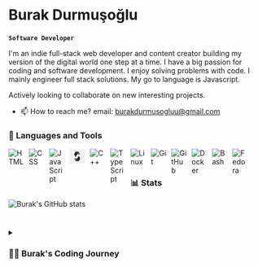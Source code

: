 # Burak Durmuşoğlu

**`Software Developer`**

I'm an indie full-stack web developer and content creator building my version of the digital world one step at a time. I have a big passion for coding and software development. I enjoy solving problems with code. I mainly engineer full stack solutions. My go to language is Javascript.

Actively looking to collaborate on new interesting projects.

- 📫 How to reach me? email: burakdurmusogluu@gmail.com

### 🧰 Languages and Tools

<img align="left" alt="HTML" title="HTML" width="30px" style="padding-right:10px;" src="https://cdn.jsdelivr.net/gh/devicons/devicon/icons/html5/html5-plain.svg" />
<img align="left" alt="CSS" title="CSS" width="30px" style="padding-right:10px;" src="https://cdn.jsdelivr.net/gh/devicons/devicon/icons/css3/css3-plain.svg" />
<img align="left" alt="JavaScript" title="JavaScript" width="30px" style="padding-right:10px;" src="https://cdn.jsdelivr.net/gh/devicons/devicon/icons/javascript/javascript-plain.svg" />
<img align="left" alt="Solidity" title="Solidity" width="30px" style="padding-right:10px;" src="solidity png.png" />
<img align="left" alt="C++" title="C++" width="30px" style="padding-right:10px;" src="https://cdn.jsdelivr.net/gh/devicons/devicon/icons/cplusplus/cplusplus-original.svg" />
<img align="left" alt="TypeScript" title="TypeScript" width="30px" style="padding-right:10px;" src="https://cdn.jsdelivr.net/gh/devicons/devicon/icons/typescript/typescript-plain.svg" />
<img align="left" alt="Linux" title="Linux" width="30px" style="padding-right:10px;" src="https://cdn.jsdelivr.net/gh/devicons/devicon/icons/linux/linux-original.svg" />
<img align="left" alt="Git" title="Git" width="30px" style="padding-right:10px;" src="https://cdn.jsdelivr.net/gh/devicons/devicon/icons/git/git-original.svg" />
<img align="left" alt="GitHub" title="Github" width="30px" style="padding-right:10px;" src="https://cdn.jsdelivr.net/gh/devicons/devicon/icons/github/github-original.svg" />

<img align="left" alt="Docker" title="Docker" width="30px" style="padding-right:10px;" src="https://cdn.jsdelivr.net/gh/devicons/devicon/icons/docker/docker-original-wordmark.svg" />
<img align="left" alt="Bash" title="Bash" width="30px" style="padding-right:10px;" src="https://cdn.jsdelivr.net/gh/devicons/devicon/icons/bash/bash-original.svg" />
<img align="left" alt="Fedora" title="Fedora" width="30px" style="padding-right:10px;" src="https://cdn.jsdelivr.net/gh/devicons/devicon/icons/fedora/fedora-original.svg" />
<br />

#

### 📊 Stats

![Burak's GitHub stats](https://github-readme-stats.vercel.app/api?username=burak2482&show_icons=true&theme=gruvbox)

<!-- ![GitHub Streak](https://streak-stats.demolab.com?user=burak2482&theme=gruvbox&border_radius=4.5) -->

#

<details>
 <summary><h3>👨‍💻 Burak's Coding Journey</h3></summary>
   I started my coding journey as a naive management information systems student with a passion to learn everything I could about this programming world - code, unix, linux, theory. And all the while, teaching myself blockchain-development with a dream to build my own project.
